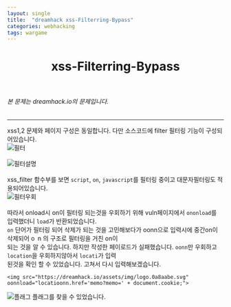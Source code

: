 ```yaml
---
layout: single
title:  "dreamhack xss-Filterring-Bypass"
categories: webhacking
tags: wargame
---
```


# <center>xss-Filterring-Bypass</center><br>
###### 본 문제는 dreamhack.io의 문제입니다.<br>


---

xss1,2 문제와 페이지 구성은 동일합니다. 다만 소스코드에 filter 필터링 기능이 구성되어있습니다.<br>
![필터](https://user-images.githubusercontent.com/91110884/189465121-d0bd3ab4-bffa-43bc-8ea6-a231e3d869f9.PNG)
<br><br>
![필터설명](https://user-images.githubusercontent.com/91110884/189465228-6c407b92-8d26-489a-b598-05e9eff70bb1.png)
<br><br>
xss_filter 함수부를 보면 `script`, `on`, `javascript`를 필터링 중이고 대문자필터링도 적용되어있습니다.<br>
![필터우회](https://user-images.githubusercontent.com/91110884/189465123-d0080314-ca60-4559-83b9-5343a5f1d56d.PNG)
<br><br>
따라서 onload시 on이 필터링 되는것을 우회하기 위해 vuln페이지에서 `ononload`를 입력했더니 `load`가 반환되었습니다.<br>
`on` 단어가 필터링 되어 삭제가 되는 것을 고민해보다가 oonn으로 입력시에 중간on이 삭제되어 o` `n 의 구조로 필터링을 거친 on이<br>
되는 것을 알 수 있습니다. 하지만 작성한 페이로드가 실패했습니다. `oonn`만 우회하고 `location`을 우회하지않아서 `locati`가 입력<br>
된것을 확인 할 수 있었습니다. 고쳐서 다시 입력해보겠습니다.
```
<img src="https://dreamhack.io/assets/img/logo.0a8aabe.svg" oonnload="locatioonn.href='memo?memo=' + document.cookie;">
```
![플래그](https://user-images.githubusercontent.com/91110884/189465143-d3f7bf02-574e-4a91-bdba-1c0973bedfc5.PNG)
플래그를 찾을 수 있었습니다.


